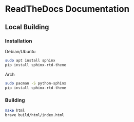 # ReadTheDocs Documentation

## Local Building

### Installation


Debian/Ubuntu
```sh
sudo apt install sphinx
pip install sphinx-rtd-theme
```

Arch
```sh
sudo pacman -S python-sphinx
pip install sphinx-rtd-theme
```


### Building

```sh
make html
brave build/html/index.html
```
